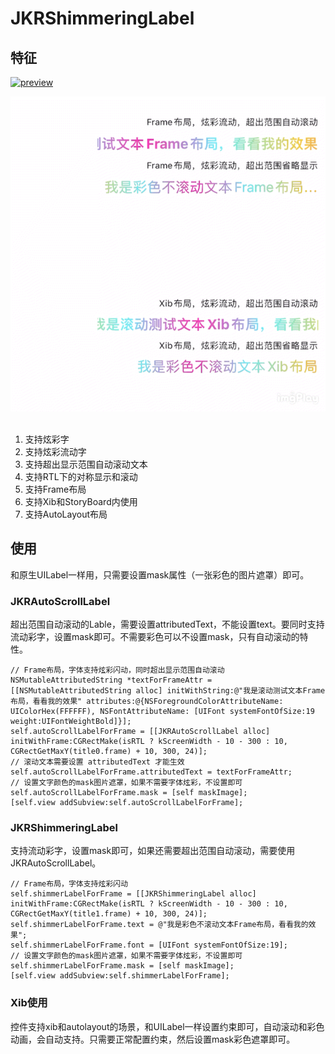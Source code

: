 # JKRShimmeringLabel

## 特征

[![preview](https://github.com/Joker-388/JKRShimmeringLabel/blob/main/LTR.GIF)](https://www.jianshu.com/p/d81725130936?v=1681198297299)&nbsp;
<br>

[![preview](https://github.com/Joker-388/JKRShimmeringLabel/blob/main/RTL.GIF)](https://www.jianshu.com/p/d81725130936?v=1681198297299)&nbsp;
<br>

1. 支持炫彩字
2. 支持炫彩流动字
3. 支持超出显示范围自动滚动文本
4. 支持RTL下的对称显示和滚动
5. 支持Frame布局
6. 支持Xib和StoryBoard内使用
7. 支持AutoLayout布局

## 使用

和原生UILabel一样用，只需要设置mask属性（一张彩色的图片遮罩）即可。

### JKRAutoScrollLabel

超出范围自动滚动的Lable，需要设置attributedText，不能设置text。要同时支持流动彩字，设置mask即可。不需要彩色可以不设置mask，只有自动滚动的特性。

```
// Frame布局，字体支持炫彩闪动，同时超出显示范围自动滚动
NSMutableAttributedString *textForFrameAttr = [[NSMutableAttributedString alloc] initWithString:@"我是滚动测试文本Frame布局，看看我的效果" attributes:@{NSForegroundColorAttributeName: UIColorHex(FFFFFF), NSFontAttributeName: [UIFont systemFontOfSize:19 weight:UIFontWeightBold]}];
self.autoScrollLabelForFrame = [[JKRAutoScrollLabel alloc] initWithFrame:CGRectMake(isRTL ? kScreenWidth - 10 - 300 : 10, CGRectGetMaxY(title0.frame) + 10, 300, 24)];
// 滚动文本需要设置 attributedText 才能生效
self.autoScrollLabelForFrame.attributedText = textForFrameAttr;
// 设置文字颜色的mask图片遮罩，如果不需要字体炫彩，不设置即可
self.autoScrollLabelForFrame.mask = [self maskImage];
[self.view addSubview:self.autoScrollLabelForFrame];
```

### JKRShimmeringLabel

支持流动彩字，设置mask即可，如果还需要超出范围自动滚动，需要使用JKRAutoScrollLabel。

```
// Frame布局，字体支持炫彩闪动
self.shimmerLabelForFrame = [[JKRShimmeringLabel alloc] initWithFrame:CGRectMake(isRTL ? kScreenWidth - 10 - 300 : 10, CGRectGetMaxY(title1.frame) + 10, 300, 24)];
self.shimmerLabelForFrame.text = @"我是彩色不滚动文本Frame布局，看看我的效果";
self.shimmerLabelForFrame.font = [UIFont systemFontOfSize:19];
// 设置文字颜色的mask图片遮罩，如果不需要字体炫彩，不设置即可
self.shimmerLabelForFrame.mask = [self maskImage];
[self.view addSubview:self.shimmerLabelForFrame];
```

### Xib使用

控件支持xib和autolayout的场景，和UILabel一样设置约束即可，自动滚动和彩色动画，会自动支持。只需要正常配置约束，然后设置mask彩色遮罩即可。